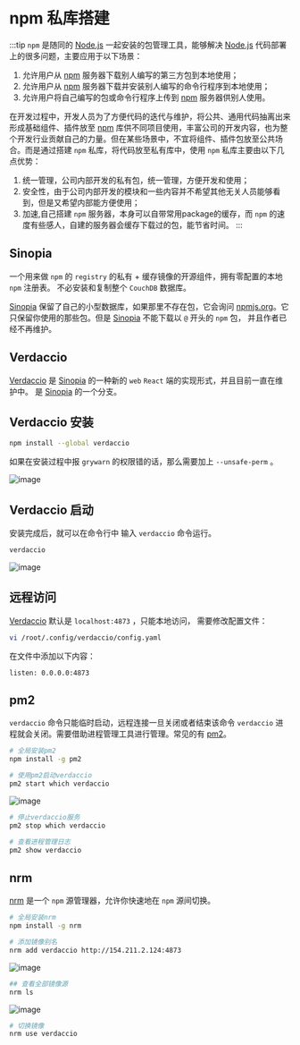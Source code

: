 # npm 私库搭建

:::tip
<code>npm</code> 是随同的 [Node.js](http://nodejs.cn/) 一起安装的包管理工具，能够解决 [Node.js](http://nodejs.cn/) 代码部署上的很多问题，主要应用于以下场景：
1. 允许用户从 [npm](https://www.npmjs.com/) 服务器下载别人编写的第三方包到本地使用；
2. 允许用户从 [npm](https://www.npmjs.com/) 服务器下载并安装别人编写的命令行程序到本地使用；
3. 允许用户将自己编写的包或命令行程序上传到 [npm](https://www.npmjs.com/) 服务器供别人使用。

在开发过程中，开发人员为了方便代码的迭代与维护，将公共、通用代码抽离出来形成基础组件、插件放至 [npm](https://www.npmjs.com/) 库供不同项目使用，丰富公司的开发内容，也为整个开发行业贡献自己的力量。但在某些场景中，不宜将组件、插件包放至公共场合。而是通过搭建 <code>npm</code> 私库，将代码放至私有库中，使用 <code>npm</code> 私库主要由以下几点优势：
1. 统一管理，公司内部开发的私有包，统一管理，方便开发和使用；
2. 安全性，由于公司内部开发的模块和一些内容并不希望其他无关人员能够看到，但是又希望内部能方便使用；
3. 加速,自己搭建 <code>npm</code> 服务器，本身可以自带常用package的缓存，而 <code>npm</code> 的速度有些感人，自建的服务器会缓存下载过的包，能节省时间。
:::

## Sinopia

一个用来做 <code>npm</code> 的 <code>registry</code> 的私有 + 缓存镜像的开源组件，拥有零配置的本地 <code>npm</code> 注册表。 不必安装和复制整个 <code>CouchDB</code> 数据库。

[Sinopia](https://github.com/rlidwka/sinopia) 保留了自己的小型数据库，如果那里不存在包，它会询问 [npmjs.org](https://npmjs.org)。它只保留你使用的那些包。但是 [Sinopia](https://github.com/rlidwka/sinopia) 不能下载以 <code>@</code> 开头的 <code>npm</code> 包， 并且作者已经不再维护。

## Verdaccio

[Verdaccio](https://verdaccio.org/zh-CN/) 是 [Sinopia](https://github.com/rlidwka/sinopia) 的一种新的 <code>web</code> <code>React</code> 端的实现形式，并且目前一直在维护中。 是 [Sinopia](https://github.com/rlidwka/sinopia) 的一个分支。

## Verdaccio 安装

```bash
npm install --global verdaccio
```

如果在安装过程中报 <code>grywarn</code> 的权限错的话，那么需要加上 <code>--unsafe-perm</code> 。

![image](/img/verdaccio_install.png)

## Verdaccio 启动

安装完成后，就可以在命令行中 输入 <code>verdaccio</code> 命令运行。

```sh
verdaccio
```

![image](/img/verdaccio_start.png)

## 远程访问

[Verdaccio](https://verdaccio.org/zh-CN/) 默认是 <code>localhost:4873</code> ，只能本地访问， 需要修改配置文件：

```sh
vi /root/.config/verdaccio/config.yaml
```

在文件中添加以下内容：
```
listen: 0.0.0.0:4873
```

## pm2

<code>verdaccio</code> 命令只能临时启动，远程连接一旦关闭或者结束该命令 <code>verdaccio</code> 进程就会关闭。需要借助进程管理工具进行管理。常见的有 [pm2](http://pm2.keymetrics.io/)。

```sh
# 全局安装pm2
npm install -g pm2 

# 使用pm2启动verdaccio
pm2 start which verdaccio 
```

![image](/img/pm2_install.png)

```sh
# 停止verdaccio服务
pm2 stop which verdaccio 

# 查看进程管理日志
pm2 show verdaccio 
```

## nrm

[nrm](https://github.com/Pana/nrm) 是一个 <code>npm</code> 源管理器，允许你快速地在 <code>npm</code> 源间切换。

```sh
# 全局安装nrm
npm install -g nrm 
```

```sh
# 添加镜像别名
nrm add verdaccio http://154.211.2.124:4873
```

![image](/img/nrm.png)

```sh
## 查看全部镜像源
nrm ls
```
![image](/img/nrm_ls.png)

```sh
# 切换镜像
nrm use verdaccio 
```